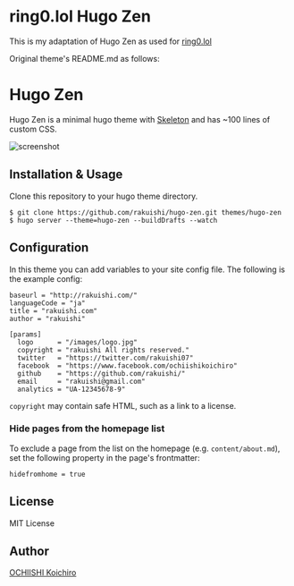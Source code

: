 # ring0.lol Hugo Zen

This is my adaptation of Hugo Zen as used for [ring0.lol](https://ring0.lol)

Original theme's README.md as follows:

# Hugo Zen

Hugo Zen is a minimal hugo theme with [Skeleton](https://github.com/dhg/Skeleton/) and has ~100 lines of custom CSS.

![screenshot](/images/screenshot.png)

## Installation & Usage

Clone this repository to your hugo theme directory.

	$ git clone https://github.com/rakuishi/hugo-zen.git themes/hugo-zen
	$ hugo server --theme=hugo-zen --buildDrafts --watch

## Configuration

In this theme you can add variables to your site config file. The following is the example config:

	baseurl = "http://rakuishi.com/"
	languageCode = "ja"
	title = "rakuishi.com"
	author = "rakuishi"

	[params]
	  logo      = "/images/logo.jpg"
	  copyright = "rakuishi All rights reserved."
	  twitter   = "https://twitter.com/rakuishi07"
	  facebook  = "https://www.facebook.com/ochiishikoichiro"
	  github    = "https://github.com/rakuishi/"
	  email     = "rakuishi@gmail.com"
	  analytics = "UA-12345678-9"

`copyright` may contain safe HTML, such as a link to a license.

### Hide pages from the homepage list

To exclude a page from the list on the homepage (e.g. `content/about.md`), set the following property in the page's frontmatter:

	hidefromhome = true

## License

MIT License

## Author

[OCHIISHI Koichiro](https://github.com/rakuishi)
